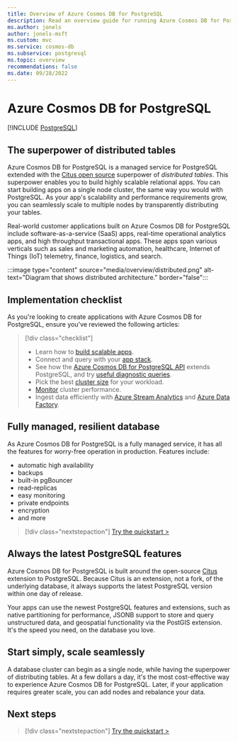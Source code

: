 ```yaml
---
title: Overview of Azure Cosmos DB for PostgreSQL
description: Read an overview guide for running Azure Cosmos DB for PostgreSQL.
ms.author: jonels
author: jonels-msft
ms.custom: mvc
ms.service: cosmos-db
ms.subservice: postgresql
ms.topic: overview
recommendations: false
ms.date: 09/28/2022
---
```

<!-- markdownlint-disable MD033 -->
<!-- markdownlint-disable MD026 -->

# Azure Cosmos DB for PostgreSQL

[!INCLUDE [PostgreSQL](../includes/appliesto-postgresql.md)]

## The superpower of distributed tables

Azure Cosmos DB for PostgreSQL is a managed service for PostgreSQL extended
with the [Citus open source](https://github.com/citusdata/citus) superpower of
*distributed tables*. This superpower enables you to build highly scalable
relational apps.  You can start building apps on a single node cluster, the
same way you would with PostgreSQL. As your app's scalability and performance
requirements grow, you can seamlessly scale to multiple nodes by transparently
distributing your tables.

Real-world customer applications built on Azure Cosmos DB for PostgreSQL include software-as-a-service (SaaS) apps, real-time
operational analytics apps, and high throughput transactional apps. These apps
span various verticals such as sales and marketing automation, healthcare,
Internet of Things (IoT) telemetry, finance, logistics, and search.

:::image type="content" source="media/overview/distributed.png" alt-text="Diagram that shows distributed architecture." border="false":::

## Implementation checklist

As you're looking to create applications with Azure Cosmos DB for PostgreSQL, ensure you've
reviewed the following articles:

<!-- markdownlint-disable MD032 -->

> [!div class="checklist"]
> - Learn how to [build scalable apps](quickstart-build-scalable-apps-overview.md).
> - Connect and query with your [app stack](quickstart-app-stacks-overview.md).
> - See how the [Azure Cosmos DB for PostgreSQL API](reference-overview.md) extends
>   PostgreSQL, and try [useful diagnostic
>   queries](howto-useful-diagnostic-queries.md).
> - Pick the best [cluster size](howto-scale-initial.md) for your workload.
> - [Monitor](howto-monitoring.md) cluster performance.
> - Ingest data efficiently with [Azure Stream Analytics](howto-ingest-azure-stream-analytics.md)
>   and [Azure Data Factory](howto-ingest-azure-data-factory.md).

<!-- markdownlint-enable MD032 -->

## Fully managed, resilient database

As Azure Cosmos DB for PostgreSQL is a fully managed service, it has all the features for
worry-free operation in production. Features include:

* automatic high availability
* backups
* built-in pgBouncer
* read-replicas
* easy monitoring
* private endpoints
* encryption
* and more

> [!div class="nextstepaction"]
> [Try the quickstart >](quickstart-create-portal.md)

## Always the latest PostgreSQL features

Azure Cosmos DB for PostgreSQL is built around the open-source
[Citus](https://github.com/citusdata/citus) extension to PostgreSQL. Because
Citus is an extension, not a fork, of the underlying database, it always
supports the latest PostgreSQL version within one day of release.

Your apps can use the newest PostgreSQL features and extensions, such as
native partitioning for performance, JSONB support to store and query
unstructured data, and geospatial functionality via the PostGIS extension.
It's the speed you need, on the database you love.

## Start simply, scale seamlessly

A database cluster can begin as a single node, while
having the superpower of distributing tables. At a few dollars a day, it's the
most cost-effective way to experience Azure Cosmos DB for PostgreSQL. Later, if your
application requires greater scale, you can add nodes and rebalance your data.

## Next steps

> [!div class="nextstepaction"]
> [Try the quickstart >](quickstart-create-portal.md)
